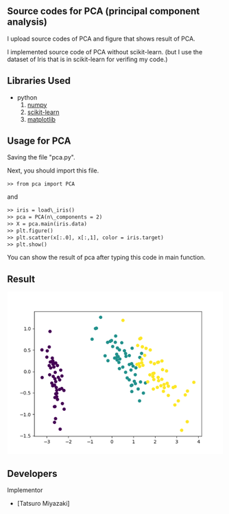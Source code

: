 Source codes for PCA (principal component analysis)
 --- 
I upload source codes of PCA and figure that shows result of PCA.

I implemented source code of PCA without scikit-learn. (but I use the dataset of Iris that is in scikit-learn for verifing my code.) 

Libraries Used
---
- python
  1. [numpy](http://www.numpy.org/)
  2. [scikit-learn](http://scikit-learn.org/stable/)
  3. [matplotlib](https://matplotlib.org)

Usage for PCA
---
Saving the file "pca.py".

Next, you should import this file.
~~~
>> from pca import PCA
~~~

and
~~~
>> iris = load\_iris()
>> pca = PCA(n\_components = 2)
>> X = pca.main(iris.data)
>> plt.figure()
>> plt.scatter(x[:.0], x[:,1], color = iris.target)
>> plt.show()
~~~

You can show the result of pca after typing this code in main function.

Result
---
![result of  PCA](pca.png)

Developers
---
Implementor
 - [Tatsuro Miyazaki]
